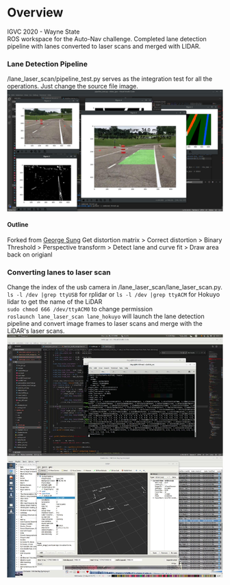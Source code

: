 # Overview
IGVC 2020 - Wayne State <br>
ROS workspace for the Auto-Nav challenge. Completed lane detection pipeline with lanes converted to laser scans and merged with LIDAR.

### Lane Detection Pipeline
/lane_laser_scan/pipeline_test.py serves as the integration test for all the operations. Just change the source file image.
![annotated](media/lanes.jpg)
#### Outline
Forked from [George Sung](https://github.com/georgesung/advanced_lane_detection)
Get distortion matrix > Correct distortion > Binary Threshold > Perspective transform > Detect lane and curve fit > Draw area back on origianl

### Converting lanes to laser scan
Change the index of the usb camera in /lane_laser_scan/lane_laser_scan.py. <br>
`ls -l /dev |grep ttyUSB` for rplidar or `ls -l /dev |grep ttyACM` for Hokuyo lidar to get the name of the LiDAR <br>
`sudo chmod 666 /dev/ttyACM0` to change permission <br>
`roslaunch lane_laser_scan lane_hokuyo` will launch the lane detection pipeline and convert image frames to laser scans and merge with the LiDAR's laser scans. <br>
![annotated](media/lidar_merge.jpg)

